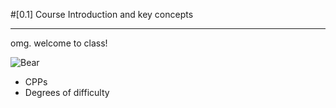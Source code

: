 #[0.1] Course Introduction and key concepts
***
omg. welcome to class!

![Bear](https://github.com/Orthelious/ProfDevCreativePractices_Spring2019/blob/master/images/BearWave.gif?raw=true)

- CPPs
- Degrees of difficulty
